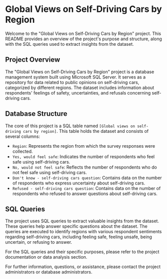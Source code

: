 # Global Views on Self-Driving Cars by Region

Welcome to the "Global Views on Self-Driving Cars by Region" project. This README provides an overview of the project's purpose and structure, along with the SQL queries used to extract insights from the dataset.

## Project Overview

The "Global Views on Self-Driving Cars by Region" project is a database management system built using Microsoft SQL Server. It serves as a repository for data related to public opinions on self-driving cars, categorized by different regions. The dataset includes information about respondents' feelings of safety, uncertainties, and refusals concerning self-driving cars.

## Database Structure

The core of this project is a SQL table named `[Global views on self-driving cars by region]`. This table holds the dataset and consists of several columns:

- `Region`: Represents the region from which the survey responses were collected.
- `Yes, would feel safe`: Indicates the number of respondents who feel safe using self-driving cars.
- `No, would not feel safe`: Reflects the number of respondents who do not feel safe using self-driving cars.
- `Don't know - self-driving cars question`: Contains data on the number of respondents who express uncertainty about self-driving cars.
- `Refused - self-driving cars question`: Contains data on the number of respondents who refused to answer questions about self-driving cars.

## SQL Queries

The project uses SQL queries to extract valuable insights from the dataset. These queries help answer specific questions about the dataset. The queries are executed to identify regions with various respondent sentiments regarding self-driving cars, including feeling safe, feeling unsafe, being uncertain, or refusing to answer.

For the SQL queries and their specific purposes, please refer to the project documentation or data analysis section.

For further information, questions, or assistance, please contact the project administrators or database administrators.
